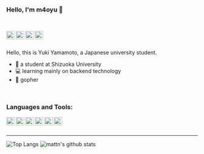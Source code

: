 ### Hello, I'm m4oyu :wave:

<br/>

[<img align="left" height="22" width="22" src="https://cdn.jsdelivr.net/npm/simple-icons@v5/icons/twitter.svg" />][twitter]
[<img align="left" height="22" width="22" src="https://cdn.jsdelivr.net/npm/simple-icons@v5/icons/qiita.svg" />][qiita]
[<img align="left" height="22" width="22" src="https://cdn.blog.st-hatena.com/images/favicon.png" />][hatena]
[<img align="left" width="22" src="https://img.atcoder.jp/assets/atcoder.png" />][atcorder]

<br/>
<br/>

Hello, this is Yuki Yamamoto, a Japanese university student.
- :school: a student at Shizuoka University
- :computer: learning mainly on backend technology
- :rat: gopher

<br />

### Languages and Tools:
<img align="left" width="22" src="https://cdn.jsdelivr.net/npm/simple-icons@v5/icons/go.svg" />
<img align="left" width="22" src="https://cdn.jsdelivr.net/npm/simple-icons@v5/icons/vuedotjs.svg" />
<img align="left" width="22" src="https://cdn.jsdelivr.net/npm/simple-icons@v5/icons/github.svg" />
<img align="left" width="22" src="https://cdn.jsdelivr.net/npm/simple-icons@v5/icons/visualstudiocode.svg" />
<img align="left" width="22" src="https://cdn.jsdelivr.net/npm/simple-icons@v5/icons/intellijidea.svg" />
<img align="left" width="22" src="https://cdn.jsdelivr.net/npm/simple-icons@v5/icons/googlecloud.svg" />

<br />
<br />

---
![Top Langs](https://github-readme-stats.vercel.app/api/top-langs/?username=m4oyu&hide=html)
![mattn's github stats](https://github-readme-stats.vercel.app/api?username=m4oyu&show_icons=true&count_private=true&line_height=40)

[atcorder]:https://atcoder.jp/users/MAOYU
[twitter]:https://twitter.com/m4oyu
[qiita]:https://qiita.com/m4oyu
[hatena]:https://m4oyu.hatenablog.com/
